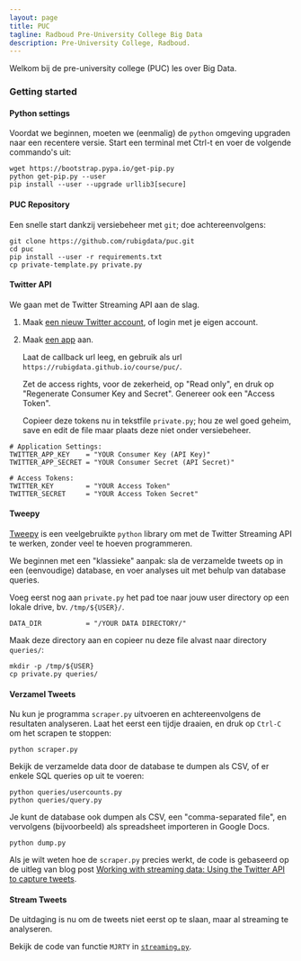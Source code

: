```yaml
---
layout: page
title: PUC 
tagline: Radboud Pre-University College Big Data 
description: Pre-University College, Radboud.
---
```


Welkom bij de pre-university college (PUC) les over Big Data.

### Getting started

#### Python settings

Voordat we beginnen, moeten we (eenmalig) de `python` omgeving upgraden
naar een recentere versie. Start een terminal met Ctrl-t en voer de volgende
commando's uit:

    wget https://bootstrap.pypa.io/get-pip.py
    python get-pip.py --user
    pip install --user --upgrade urllib3[secure]

#### PUC Repository

Een snelle start dankzij versiebeheer met `git`; doe achtereenvolgens:

    git clone https://github.com/rubigdata/puc.git
    cd puc
    pip install --user -r requirements.txt
    cp private-template.py private.py

#### Twitter API

We gaan met de Twitter Streaming API aan de slag.

1. Maak [een nieuw Twitter account](https://twitter.com/signup), of login met je eigen account.

2. Maak [een app](https://apps.twitter.com/) aan.

   Laat de callback url leeg, en gebruik als url `https://rubigdata.github.io/course/puc/`.

   Zet de access rights, voor de zekerheid, op "Read only", en druk op "Regenerate Consumer Key and Secret". 
   Genereer ook een "Access Token".

   Copieer deze tokens nu in tekstfile `private.py`; hou ze wel goed geheim,
   save en edit de file maar plaats deze niet onder versiebeheer.

```   
# Application Settings:
TWITTER_APP_KEY    = "YOUR Consumer Key (API Key)"
TWITTER_APP_SECRET = "YOUR Consumer Secret (API Secret)"

# Access Tokens:
TWITTER_KEY        = "YOUR Access Token"
TWITTER_SECRET     = "YOUR Access Token Secret"
```

#### Tweepy

[Tweepy](http://docs.tweepy.org/en/v3.5.0/streaming_how_to.html) is een veelgebruikte `python` library om
met de Twitter Streaming API te werken, zonder veel te hoeven programmeren.

We beginnen met een "klassieke" aanpak: sla de verzamelde tweets op in een (eenvoudige) database,
en voer analyses uit met behulp van database queries.

Voeg eerst nog aan `private.py` het pad toe naar jouw user directory op een lokale drive,
bv. `/tmp/${USER}/`.

```
DATA_DIR           = "/YOUR DATA DIRECTORY/"
```

Maak deze directory aan en copieer nu deze file alvast naar directory `queries/`:

```
mkdir -p /tmp/${USER}
cp private.py queries/
```

#### Verzamel Tweets

Nu kun je programma `scraper.py` uitvoeren en achtereenvolgens de resultaten analyseren. 
Laat het eerst een tijdje draaien, en druk op `Ctrl-C` om het scrapen te stoppen:

```
python scraper.py
```

Bekijk de verzamelde data door de database te dumpen als CSV, of er enkele SQL queries op uit te voeren:

```
python queries/usercounts.py
python queries/query.py
```

Je kunt de database ook dumpen als CSV, een "comma-separated file", en vervolgens (bijvoorbeeld) als spreadsheet 
importeren in Google Docs.
```
python dump.py
```

Als je wilt weten hoe de `scraper.py` precies werkt, de code is gebaseerd op de uitleg van blog post
[Working with streaming data: Using the Twitter API to capture tweets](https://www.dataquest.io/blog/streaming-data-python/).

#### Stream Tweets

De uitdaging is nu om de tweets niet eerst op te slaan, maar al streaming te analyseren.

Bekijk de code van functie `MJRTY` in [`streaming.py`](https://github.com/rubigdata/puc/blob/master/streamer.py).




